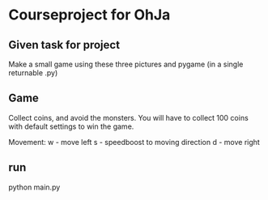 # Courseproject for OhJa
## Given task for project
Make a small game using these three pictures and pygame (in a single returnable .py)

## Game
Collect coins, and avoid the monsters.
You will have to collect 100 coins with default settings to win the game.

Movement:
w - move left
s - speedboost to moving direction
d - move right

## run
python main.py
